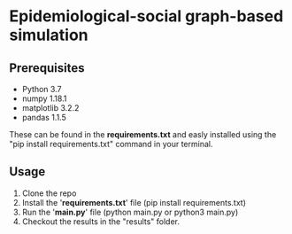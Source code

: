 # Epidemiological-social graph-based simulation

## Prerequisites
- Python         3.7
- numpy          1.18.1
- matplotlib     3.2.2
- pandas         1.1.5

These can be found in the **requirements.txt** and easly installed using the "pip install requirements.txt" command in your terminal. 

## Usage 

1. Clone the repo
2. Install the '**requirements.txt**' file (pip install requirements.txt)
3. Run the '**main.py**' file (python main.py or python3 main.py)
4. Checkout the results in the "results" folder.
